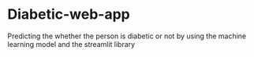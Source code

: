 # Diabetic-web-app
Predicting the whether the person is diabetic or not by using the machine learning model and the streamlit library
